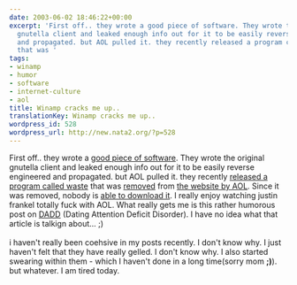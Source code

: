 ```yaml
---
date: 2003-06-02 18:46:22+00:00
excerpt: 'First off.. they wrote a good piece of software. They wrote the original
  gnutella client and leaked enough info out for it to be easily reverse engineered
  and propagated. but AOL pulled it. they recently released a program called waste
  that was '
tags:
- winamp
- humor
- software
- internet-culture
- aol
title: Winamp cracks me up..
translationKey: Winamp cracks me up..
wordpress_id: 528
wordpress_url: http://new.nata2.org/?p=528
---
```


First off.. they wrote a <a href="http://classic.winamp.com/">good piece of software</a>. They wrote the original gnutella client and leaked enough info out for it to be easily reverse engineered and propagated. but AOL pulled it. they recently <a href="http://www.nullsoft.com/free/waste/">released a program called waste</a> that was <a href="http://slashdot.org/article.pl?sid=03/05/31/1259206&amp;mode=thread&amp;tid=120&amp;tid=126&amp;tid=187&amp;tid=95">removed</a> from <a href="http://www.theinquirer.net/?article=9787">the website by AOL</a>. Since it was removed, nobody is <a href="https://web.archive.org/web/20030814003134/http://www.nata2.info//?path=misc/waste">able to download it</a>. I really enjoy watching justin frankel totally fuck with AOL. What really gets me is this rather humorous post on <a href="http://winamp.com/news.jhtml?articleid=9961">DADD</a> (Dating Attention Deficit Disorder). I have no idea what that article is talkign about...  ;)<br/><br/>i haven't really been coehsive in my posts recently. I don't know why. I just haven't felt that they have really gelled. I don't know why. I also started swearing within them - which I haven't done in a long time(sorry mom <b>;)</b>). but whatever. I am tired today.